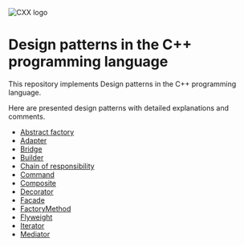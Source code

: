 ![CXX logo](https://cdn.jsdelivr.net/npm/programming-languages-logos@0.0.3/src/cpp/cpp.svg)
# Design patterns in the C++ programming language
This repository implements Design patterns in the C++ programming language.

Here are presented design patterns with detailed explanations and comments.

- [Abstract factory](AbstractFactory/main.cpp)
- [Adapter](Adapter/main.cpp)
- [Bridge](Bridge/main.cpp)
- [Builder](Builder/main.cpp)
- [Chain of responsibility](ChainOfResponsibility/main.cpp)
- [Command](Command/main.cpp)
- [Composite](Composite/main.cpp)
- [Decorator](Decorator/main.cpp)
- [Facade](Facade/main.cpp)
- [FactoryMethod](FactoryMethod/main.cpp)
- [Flyweight](Flyweight/main.cpp)
- [Iterator](Iterator/main.cpp)
- [Mediator](Mediator/main.cpp)